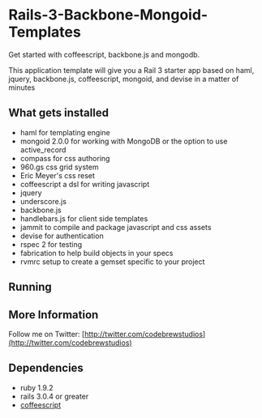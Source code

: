 # Rails-3-Backbone-Mongoid-Templates
Get started with coffeescript, backbone.js and mongodb.

This application template will give you a Rail 3 starter app based on haml, jquery, backbone.js, coffeescript, mongoid, and devise in a matter of minutes

## What gets installed
* haml for templating engine
* mongoid 2.0.0 for working with MongoDB or the option to use active_record
* compass for css authoring
* 960.gs css grid system
* Eric Meyer's css reset
* coffeescript a dsl for writing javascript
* jquery
* underscore.js
* backbone.js
* handlebars.js for client side templates
* jammit to compile and package javascript and css assets
* devise for authentication
* rspec 2 for testing
* fabrication to help build objects in your specs
* rvmrc setup to create a gemset specific to your project
  
## Running

## More Information

Follow me on Twitter:
[http://twitter.com/codebrewstudios](http://twitter.com/codebrewstudios)

## Dependencies
* ruby 1.9.2
* rails 3.0.4 or greater
* [coffeescript](http://jashkenas.github.com/coffee-script/)